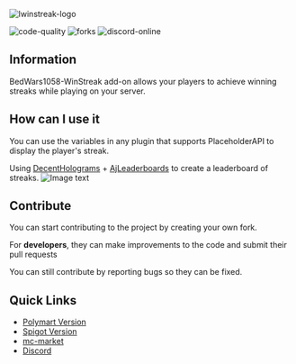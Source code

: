![Iwinstreak-logo](https://i.imgur.com/XPBkZkm.png)

![code-quality](https://img.shields.io/codacy/grade/1e1dc3fdb98c43a796424b2c4ed71e98?style=for-the-badge&logo=codacy) ![forks]([https://img.shields.io/github/forks/reussy/BedWars1058-WinStreak?color=yellow&style=for-the-badge](https://img.shields.io/github/forks/reussy/BedWars1058-WinStreak?color=yellow&style=for-the-badge&logo=github)) ![discord-online](https://img.shields.io/discord/871270710214000681?color=blue&logo=discord&label=DISCORD&style=for-the-badge)

## Information
BedWars1058-WinStreak add-on allows your players to achieve winning streaks while playing on your server.

## How can I use it
You can use the variables in any plugin that supports PlaceholderAPI to display the player's streak.

Using [DecentHolograms][decent-holograms] + [AjLeaderboards][ajleaderboards] to create a leaderboard of streaks.
![Image text](https://i.imgur.com/tz0IGkO.png)
## Contribute
You can start contributing to the project by creating your own fork.

For **developers**, they can make improvements to the code and submit their pull requests

You can still contribute by reporting bugs so they can be fixed.

## Quick Links
-   [Polymart Version][polymart]
-   [Spigot Version][spigot]
-   [mc-market][mc-market]
-   [Discord][discord]

[polymart]: https://polymart.org/resource/winstreak-bedwars1058-add-on.1871
[spigot]: https://www.spigotmc.org/resources/bedwars1058-winstreak-addon-sqlite-mysql.97509/
[mc-market]: https://www.mc-market.org/resources/24131/
[discord]: https://discord.gg/nx7E9vecWp
[decent-holograms]: https://www.spigotmc.org/resources/decent-holograms-1-8-1-18-2-papi-support-no-dependencies.96927/
[ajleaderboards]: https://www.spigotmc.org/resources/ajleaderboards.85548/
